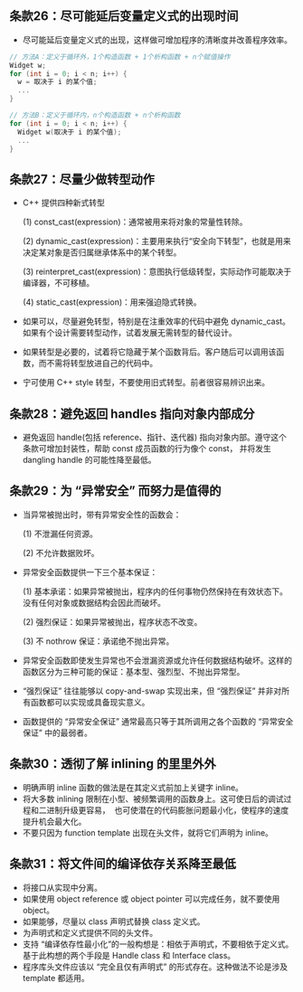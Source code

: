 ## 条款26：尽可能延后变量定义式的出现时间

* 尽可能延后变量定义式的出现，这样做可增加程序的清晰度并改善程序效率。

```cpp
// 方法A：定义于循环外，1个构造函数 + 1个析构函数 + n个赋值操作
Widget w;
for (int i = 0; i < n; i++) {
  w = 取决于 i 的某个值;
  ...
}

// 方法B：定义于循环内，n个构造函数 + n个析构函数
for (int i = 0; i < n; i++) {
  Widget w(取决于 i 的某个值);
  ...
}
```

## 条款27：尽量少做转型动作

* C++ 提供四种新式转型

  (1) const_cast<T>(expression)：通常被用来将对象的常量性转除。
  
  (2) dynamic_cast<T>(expression)：主要用来执行“安全向下转型”，也就是用来决定某对象是否归属继承体系中的某个转型。
  
  (3) reinterpret_cast<T>(expression)：意图执行低级转型，实际动作可能取决于编译器，不可移植。
  
  (4) static_cast<T>(expression)：用来强迫隐式转换。

* 如果可以，尽量避免转型，特别是在注重效率的代码中避免 dynamic_cast。如果有个设计需要转型动作，试着发展无需转型的替代设计。
* 如果转型是必要的，试着将它隐藏于某个函数背后。客户随后可以调用该函数，而不需将转型放进自己的代码中。
* 宁可使用 C++ style 转型，不要使用旧式转型。前者很容易辨识出来。

## 条款28：避免返回 handles 指向对象内部成分

* 避免返回 handle(包括 reference、指针、迭代器) 指向对象内部。遵守这个条款可增加封装性，帮助 const 成员函数的行为像个 const，
  并将发生 dangling handle 的可能性降至最低。

## 条款29：为 “异常安全” 而努力是值得的

* 当异常被抛出时，带有异常安全性的函数会：
  
  (1) 不泄漏任何资源。
  
  (2) 不允许数据败坏。
  
* 异常安全函数提供一下三个基本保证：
  
  (1) 基本承诺：如果异常被抛出，程序内的任何事物仍然保持在有效状态下。没有任何对象或数据结构会因此而破坏。
  
  (2) 强烈保证：如果异常被抛出，程序状态不改变。
  
  (3) 不 nothrow 保证：承诺绝不抛出异常。
  
* 异常安全函数即使发生异常也不会泄漏资源或允许任何数据结构破坏。这样的函数区分为三种可能的保证：基本型、强烈型、不抛出异常型。
* “强烈保证” 往往能够以 copy-and-swap 实现出来，但 “强烈保证” 并非对所有函数都可以实现或具备现实意义。
* 函数提供的 “异常安全保证” 通常最高只等于其所调用之各个函数的 “异常安全保证” 中的最弱者。

## 条款30：透彻了解 inlining 的里里外外

* 明确声明 inline 函数的做法是在其定义式前加上关键字 inline。
* 将大多数 inlining 限制在小型、被频繁调用的函数身上。这可使日后的调试过程和二进制升级更容易，
  也可使潜在的代码膨胀问题最小化，使程序的速度提升机会最大化。
* 不要只因为 function template 出现在头文件，就将它们声明为 inline。

## 条款31：将文件间的编译依存关系降至最低

* 将接口从实现中分离。
* 如果使用 object reference 或 object pointer 可以完成任务，就不要使用 object。
* 如果能够，尽量以 class 声明式替换 class 定义式。
* 为声明式和定义式提供不同的头文件。
* 支持 “编译依存性最小化”的一般构想是：相依于声明式，不要相依于定义式。基于此构想的两个手段是 Handle class 和 Interface class。
* 程序库头文件应该以 “完全且仅有声明式” 的形式存在。这种做法不论是涉及 template 都适用。
